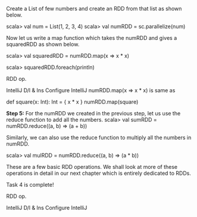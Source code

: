 Create a List of few numbers and create an RDD from that list as shown below.

scala> val num = List(1, 2, 3, 4)
scala> val numRDD = sc.parallelize(num)

Now let us write a map function which takes the numRDD and gives a squaredRDD as shown below.

scala> val squaredRDD = numRDD.map(x => x * x)

scala> squaredRDD.foreach(println)

 

 
RDD op.

IntelliJ D/l & Ins
Configure IntelliJ
numRDD.map(x => x * x)
is same as

def square(x: Int): Int = {
	x * x
}
numRDD.map(square)

**Step 5:** For the numRDD we created in the previous step, let us use the reduce function to add all the numbers.
scala> val sumRDD = numRDD.reduce((a, b) => (a + b))
 
Similarly, we can also use the reduce function to multiply all the numbers in numRDD.

scala> val mulRDD = numRDD.reduce((a, b) => (a * b))
 

These are a few basic RDD operations. We shall look at more of these operations in detail in our next chapter which is entirely dedicated to RDDs. 

Task 4 is complete!

 
RDD op.

IntelliJ D/l & Ins
Configure IntelliJ
